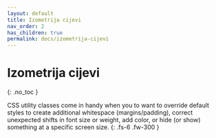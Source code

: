 ```yaml
---
layout: default
title: Izometrija cijevi
nav_order: 2
has_children: true
permalink: docs/izometrija-cijevi
---
```


# Izometrija cijevi
{: .no_toc }

CSS utility classes come in handy when you to want to override default styles to create additional whitespace (margins/padding), correct unexpected shifts in font size or weight, add color, or hide (or show) something at a specific screen size.
{: .fs-6 .fw-300 }
